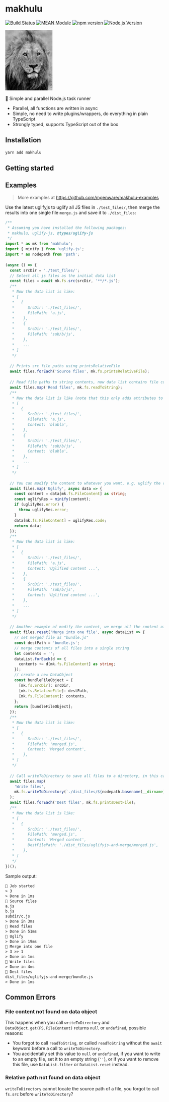 # makhulu

[![Build Status](https://github.com/mgenware/makhulu/workflows/Build/badge.svg)](https://github.com/mgenware/makhulu/actions)
[![MEAN Module](https://img.shields.io/badge/MEAN%20Module-TypeScript-blue.svg?style=flat-square)](https://github.com/mgenware/MEAN-Module)
[![npm version](https://img.shields.io/npm/v/makhulu.svg?style=flat-square)](https://npmjs.com/package/makhulu)
[![Node.js Version](http://img.shields.io/node/v/makhulu.svg?style=flat-square)](https://nodejs.org/en/)

<img width="150" height="192" src="makhulu.jpg" alt="ky">

🦁 Simple and parallel Node.js task runner

- Parallel, all functions are written in async
- Simple, no need to write plugins/wrappers, do everything in plain TypeScript
- Strongly typed, supports TypeScript out of the box

## Installation

```sh
yarn add makhulu
```

## Getting started

## Examples

> More examples at https://github.com/mgenware/makhulu-examples

Use the latest uglifyjs to uglify all JS files in `./test_files/`, then merge the results into one single file `merge.js` and save it to `./dist_files`:

```ts
/**
 * Assuming you have installed the following packages:
 * makhulu, uglify-js, @types/uglify-js
 */
import * as mk from 'makhulu';
import { minify } from 'uglify-js';
import * as nodepath from 'path';

(async () => {
  const srcDir = './test_files/';
  // Select all js files as the initial data list
  const files = await mk.fs.src(srcDir, '**/*.js');
  /**
   * Now the data list is like:
   * [
   *   {
   *      SrcDir: './test_files/',
   *      FilePath: 'a.js',
   *    },
   *    {
   *      SrcDir: './test_files/',
   *      FilePath: 'sub/b/js',
   *    },
   *    ...
   * ]
   */

  // Prints src file paths using printsRelativeFile
  await files.forEach('Source files', mk.fs.printsRelativeFile);

  // Read file paths to string contents, now data list contains file content data
  await files.map('Read files', mk.fs.readToString);
  /**
   * Now the data list is like (note that this only adds attributes to the target data map, all previous attributes are preserved):
   * [
   *   {
   *      SrcDir: './test_files/',
   *      FilePath: 'a.js',
   *      Content: 'blabla',
   *    },
   *    {
   *      SrcDir: './test_files/',
   *      FilePath: 'sub/b/js',
   *      Content: 'blabla',
   *    },
   *    ...
   * ]
   */

  // You can modify the content to whatever you want, e.g. uglify the content
  await files.map('Uglify', async data => {
    const content = data[mk.fs.FileContent] as string;
    const uglifyRes = minify(content);
    if (uglifyRes.error) {
      throw uglifyRes.error;
    }
    data[mk.fs.FileContent] = uglifyRes.code;
    return data;
  });
  /**
   * Now the data list is like:
   * [
   *   {
   *      SrcDir: './test_files/',
   *      FilePath: 'a.js',
   *      Content: 'Uglified content ...',
   *    },
   *    {
   *      SrcDir: './test_files/',
   *      FilePath: 'sub/b/js',
   *      Content: 'Uglified content ...',
   *    },
   *    ...
   * ]
   */

  // Another example of modify the content, we merge all the content of previous files into one, and manually creates the DataObject
  await files.reset('Merge into one file', async dataList => {
    // set merged file as "bundle.js"
    const destPath = 'bundle.js';
    // merge contents of all files into a single string
    let contents = '';
    dataList.forEach(d => {
      contents += d[mk.fs.FileContent] as string;
    });
    // create a new DataObject
    const bundleFileObject = {
      [mk.fs.SrcDir]: srcDir,
      [mk.fs.RelativeFile]: destPath,
      [mk.fs.FileContent]: contents,
    };
    return [bundleFileObject];
  });
  /**
   * Now the data list is like:
   * [
   *   {
   *      SrcDir: './test_files/',
   *      FilePath: 'merged.js',
   *      Content: 'Merged content',
   *    },
   * ]
   */

  // Call writeToDirectory to save all files to a directory, in this case, only one file called `merged.js` which we created
  await files.map(
    'Write files',
    mk.fs.writeToDirectory(`./dist_files/${nodepath.basename(__dirname)}`),
  );
  await files.forEach('Dest files', mk.fs.printsDestFile);
  /**
   * Now the data list is like:
   * [
   *   {
   *      SrcDir: './test_files/',
   *      FilePath: 'merged.js',
   *      Content: 'Merged content',
   *      DestFilePath: './dist_files/uglifyjs-and-merge/merged.js',
   *    },
   * ]
   */
})();
```

Sample output:

```
🦁 Job started
> 3
> Done in 1ms
🦁 Source files
a.js
b.js
subdir/c.js
> Done in 3ms
🦁 Read files
> Done in 51ms
🦁 Uglify
> Done in 19ms
🦁 Merge into one file
> 3 >> 1
> Done in 1ms
🦁 Write files
> Done in 4ms
🦁 Dest files
dist_files/uglifyjs-and-merge/bundle.js
> Done in 1ms
```

## Common Errors

### File content not found on data object

This happens when you call `writeToDirectory` and `DataObject.get(FS.FileContent)` returns `null` or `undefined`, possible reasons:

- You forgot to call `readToString`, or called `readToString` without the `await` keyword before a call to `writeToDirectory`.
- You accidentally set this value to `null` or `undefined`, if you want to write to an empty file, set it to an empty string (`''`), or if you want to remove this file, use `DataList.filter` or `DataList.reset` instead.

### Relative path not found on data object

`writeToDirectory` cannot locate the source path of a file, you forgot to call `fs.src` before `writeToDirectory`?
